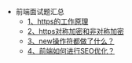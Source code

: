 - 前端面试题汇总 </br>
  - [1、https的工作原理](https://github.com/baixue0111/webInterView/issues/1)</br>
  - [2、https对称加密和非对称加密](https://github.com/baixue0111/webInterView/issues/2)</br>
  - [3、new操作符都做了什么？](https://github.com/baixue0111/webInterView/issues/3)</br>
  - [4、前端如何进行SEO优化？](https://github.com/baixue0111/webInterView/issues/4)</br>